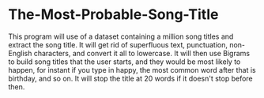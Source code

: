 The-Most-Probable-Song-Title
============================

This program will use of a dataset containing a million song titles
and extract the song title. It will get rid of superfluous text,
punctuation, non-English characters, and convert it all to lowercase.
It will then use Bigrams to build song titles that the user starts, 
and they would be most likely to happen, for instant if you type in 
happy, the most common word after that is birthday, and so on. It 
will stop the title at 20 words if it doesn't stop before then.
